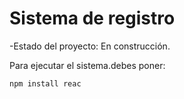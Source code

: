<h1> Sistema de registro</h1>

-Estado del proyecto: En construcción.

Para ejecutar el sistema.debes poner:

```npm install reac ```

